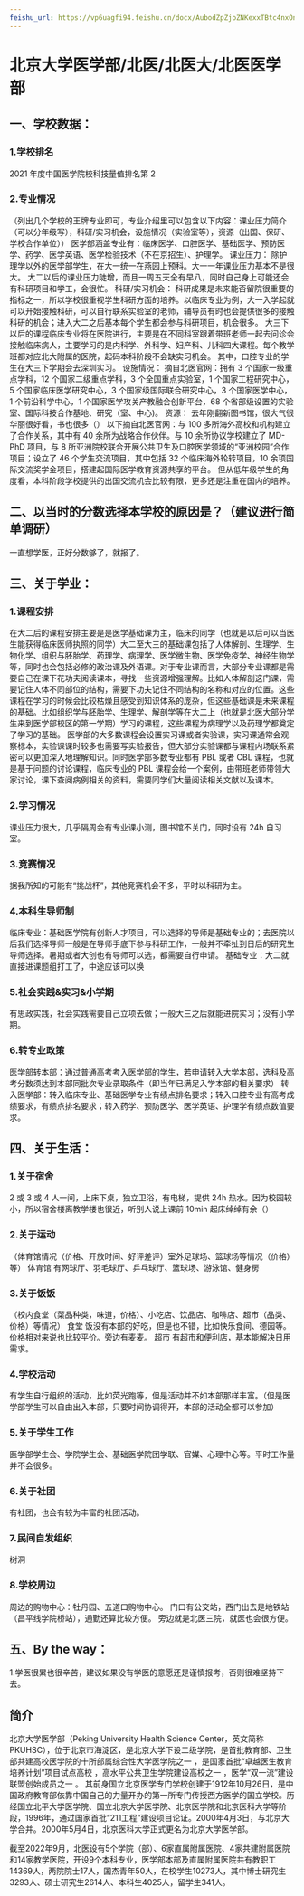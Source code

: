 ```yaml
---
feishu_url: https://vp6uagfi94.feishu.cn/docx/AubodZpZjoZNKexxTBtc4nxOn4e
---
```


# 北京大学医学部/北医/北医大/北医医学部

## 一、学校数据：

### 1.学校排名

2021 年度中国医学院校科技量值排名第 2

### 2.专业情况

（列出几个学校的王牌专业即可，专业介绍里可以包含以下内容：课业压力简介（可以分年级写），科研/实习机会，设施情况（实验室等），资源（出国、保研、学校合作单位））
医学部涵盖专业有：临床医学、口腔医学、基础医学、预防医学、药学、医学英语、医学检验技术（不在京招生）、护理学。
课业压力：
除护理学以外的医学部学生，在大一统一在燕园上预科。大一一年课业压力基本不是很大。
大二以后的课业压力陡增，而且一周五天全有早八，同时自己身上可能还会有科研项目和学工，会很忙。
科研/实习机会：
科研成果是未来能否留院很重要的指标之一，所以学校很重视学生科研方面的培养。以临床专业为例，大一入学起就可以开始接触科研，可以自行联系实验室的老师，辅导员有时也会提供很多的接触科研的机会；进入大二之后基本每个学生都会参与科研项目，机会很多。
大三下以后的课程临床专业将在医院进行，主要是在不同科室跟着带班老师一起去问诊会接触临床病人，主要学习的是内科学、外科学、妇产科、儿科四大课程。每个教学班都对应北大附属的医院，起码本科阶段不会缺实习机会。
其中，口腔专业的学生在大三下学期会去深圳实习。
设施情况：
摘自北医官网：拥有 3 个国家一级重点学科，12 个国家二级重点学科，3 个全国重点实验室，1 个国家工程研究中心，5 个国家临床医学研究中心，3 个国家级国际联合研究中心，3 个国家医学中心，1 个前沿科学中心，1 个国家医学攻关产教融合创新平台，68 个省部级设置的实验室、国际科技合作基地、研究（室、中心)。
资源：
去年刚翻新图书馆，很大气很华丽很好看，书也很多（）
以下摘自北医官网：与 100 多所海外高校和机构建立了合作关系，其中有 40 余所为战略合作伙伴。与 10 余所协议学校建立了 MD-PhD 项目，与 8 所亚洲院校联合开展公共卫生及口腔医学领域的“亚洲校园”合作项目；设立了 46 个学生交流项目，其中包括 32 个临床海外轮转项目，10 余项国际交流奖学金项目，搭建起国际医学教育资源共享的平台。
但从低年级学生的角度看，本科阶段学校提供的出国交流机会比较有限，更多还是注重在国内的培养。

## 二、以当时的分数选择本学校的原因是？（建议进行简单调研）

一直想学医，正好分数够了，就报了。

## 三、关于学业：

### 1.课程安排

在大二后的课程安排主要是是医学基础课为主，临床的同学（也就是以后可以当医生能获得临床医师执照的同学）大二至大三的基础课包括了人体解剖、生理学、生物化学、组织与胚胎学、药理学、病理学、医学微生物、医学免疫学、神经生物学等，同时也会包括必修的政治课及外语课。对于专业课而言，大部分专业课都是需要自己在课下花功夫阅读课本，寻找一些资源增强理解。比如人体解剖这门课，需要记住人体不同部位的结构，需要下功夫记住不同结构的名称和对应的位置。这些课程在学习的时候会比较枯燥且感受到知识体系的庞杂，但这些基础课是未来课程的基础。比如组织学与胚胎学、生理学、解剖学等在大二上（也就是北医大部分学生来到医学部校区的第一学期）学习的课程，这些课程为病理学以及药理学都奠定了学习的基础。
医学部的大多数课程会设置实习课或者实验课，实习课通常会观察标本，实验课课时较多也需要写实验报告，但大部分实验课都与课程内场联系紧密可以更加深入地理解知识。同时医学部多数专业都有 PBL 或者 CBL 课程，也就是基于问题的讨论课程，临床专业的 PBL 课程会给一个案例，由带班老师带领大家讨论，课下查阅病例相关的资料，需要同学们大量阅读相关文献以及课本。

### 2.学习情况

课业压力很大，几乎隔周会有专业课小测，图书馆不关门，同时设有 24h 自习室。

### 3.竞赛情况

据我所知的可能有“挑战杯”，其他竞赛机会不多，平时以科研为主。

### 4.本科生导师制

临床专业：基础医学院有创新人才项目，可以选择的导师是基础专业的；去医院以后我们选择导师一般是在导师手底下参与科研工作，一般并不牵扯到日后的研究生导师选择。暑期或者大创也有导师可以选，都需要自行申请。
基础专业：大二就直接进课题组打工了，中途应该可以换

### 5.社会实践&实习&小学期

有思政实践，社会实践需要自己立项去做；一般大三之后就能进院实习；没有小学期。

### 6.转专业政策

医学部转本部：通过普通高考考入医学部的学生，若申请转入大学本部，选科及高考分数须达到本部同批次专业录取条件（即当年已满足入学本部的相关要求）
转入医学部：转入临床专业、基础医学专业有绩点排名要求；转入口腔专业有高考成绩要求，有绩点排名要求；转入药学、预防医学、医学英语、护理学有绩点数值要求。

## 四、关于生活：

### 1.关于宿舍

2 或 3 或 4 人一间，上床下桌，独立卫浴，有电梯，提供 24h 热水。因为校园较小，所以宿舍楼离教学楼也很近，听别人说上课前 10min 起床绰绰有余（）

### 2.关于运动

（体育馆情况（价格、开放时间、好评差评）室外足球场、篮球场等情况（价格）等）
体育馆
有网球厅、羽毛球厅、乒乓球厅、篮球场、游泳馆、健身房

### 3.关于饭饭

（校内食堂（菜品种类，味道，价格）、小吃店、饮品店、咖啡店、超市（品类、价格）等情况）
食堂
饭没有本部的好吃，但是也不错，比如快乐食间、德园等。价格相对来说也比较平价。旁边有麦麦。
超市
有超市和便利店，基本能解决日用需求。

### 4.学校活动

有学生自行组织的活动，比如荧光跑等，但是活动并不如本部那样丰富。（但是医学部学生可以自由出入本部，只要时间协调得开，本部的活动全都可以参加）

### 5.关于学生工作

医学部学生会、学院学生会、基础医学院团学联、官媒、心理中心等。平时工作量并不会很多。

### 6.关于社团

有社团，也会有较为丰富的社团活动。

### 7.民间自发组织

树洞

### 8.学校周边

周边的购物中心：牡丹园、五道口购物中心。
门口有公交站，西门出去是地铁站（昌平线学院桥站），通勤还算比较方便。
旁边就是北医三院，就医也会很方便。

## 五、By the way：

1.学医很累也很辛苦，建议如果没有学医的意愿还是谨慎报考，否则很难坚持下去。

## 简介

北京大学医学部（Peking University Health Science Center，英文简称PKUHSC），位于北京市海淀区，是北京大学下设二级学院，是首批教育部、卫生部共建高校医学院的十所部属综合性大学医学院之一  ，是国家首批“卓越医生教育培养计划”项目试点高校  ，高水平公共卫生学院建设高校之一  ，医学“双一流”建设联盟创始成员之一  。
其前身国立北京医学专门学校创建于1912年10月26日，是中国政府教育部依靠中国自己的力量开办的第一所专门传授西方医学的国立学校。历经国立北平大学医学院、国立北京大学医学院、北京医学院和北京医科大学等阶段，1996年，通过国家首批“211工程”建设项目论证。2000年4月3日，与北京大学合并。2000年5月4日，北京医科大学正式更名为北京大学医学部。

截至2022年9月，北医设有5个学院（部）、6家直属附属医院、4家共建附属医院和14家教学医院，开设9个本科专业，医学部本部及直属附属医院共有教职工14369人，两院院士17人，国杰青年50人，在校学生10273人，其中博士研究生3293人、硕士研究生2614人、本科生4025人，留学生341人。
